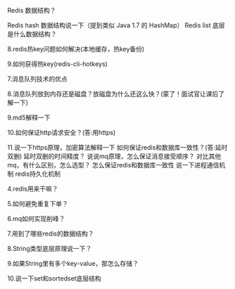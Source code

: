 Redis 数据结构？

Redis hash 数据结构说一下（提到类似 Java 1.7 的 HashMap）
Redis list 底层是什么数据结构？

8.redis热key问题如何解决(本地缓存，热key备份)

9.如何获得热key(redis-cli-hotkeys)

7.消息队列技术的优点

8.消息队列放到内存还是磁盘？放磁盘为什么还这么快？(蒙了！面试官让课后了解一下)

9.md5解释一下

10.如何保证http请求安全？(答:用https)

11.说一下https原理，加密算法解释一下
如何保证redis和数据库一致性？(答:延时双删)
延时双删的时间精度？
说说mq原理，怎么保证消息接受顺序？
对比其他mq，有什么区别，怎么选型？
怎么保证redis和数据库一致性
说一下进程通信机制
redis持久化机制

4.redis用来干嘛？

5.如何避免重复下单？

6.mq如何实现削峰？

7.用到了哪些redis的数据结构？

8.String类型底层原理说一下？

9.如果String里有多个key-value，那怎么存储？

10.说一下set和sortedset底层结构